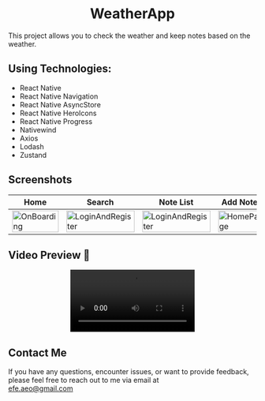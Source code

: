 <h1 align="center">
     WeatherApp
</h1>



This project allows you to check the weather and keep notes based on the weather.

## Using Technologies:
- React Native
- React Native Navigation
- React Native AsyncStore
- React Native HeroIcons
- React Native Progress
- Nativewind
- Axios
- Lodash
- Zustand


















## Screenshots

| Home | Search | Note List | Add Note |
| --- | --- | --- | --- |
| <img src="https://github.com/ozeerr/WeatherApp/assets/137641188/a3e0992e-d1e5-4be3-8d02-6db07b7430d0" alt="OnBoarding" width="100%"/> | <img src="https://github.com/ozeerr/WeatherApp/assets/137641188/759f5a47-1a28-417f-8a82-26585e30ecf1" alt="LoginAndRegister" width="100%" /> | <img src="https://github.com/ozeerr/WeatherApp/assets/137641188/0aeb2aaf-688f-4dda-913e-e2648127f626" alt="LoginAndRegister" width="100%"/> | <img src="https://github.com/ozeerr/WeatherApp/assets/137641188/6bc4c56b-b5fa-4efc-a42c-9b781a0eba78" alt="HomePage" width="100%"/> |



## Video Preview 🎥                                                                      
<div align="center">
  <video src="https://github.com/ozeerr/WeatherApp/assets/137641188/1401064e-b5ed-49dc-ae13-99eff95883d8" width="50%"/>
</div>

## Contact Me

If you have any questions, encounter issues, or want to provide feedback, please feel free to reach out to me via email at<br>
[efe.aeo@gmail.com](mailto:efe.aeo@gmail.com)<br>
